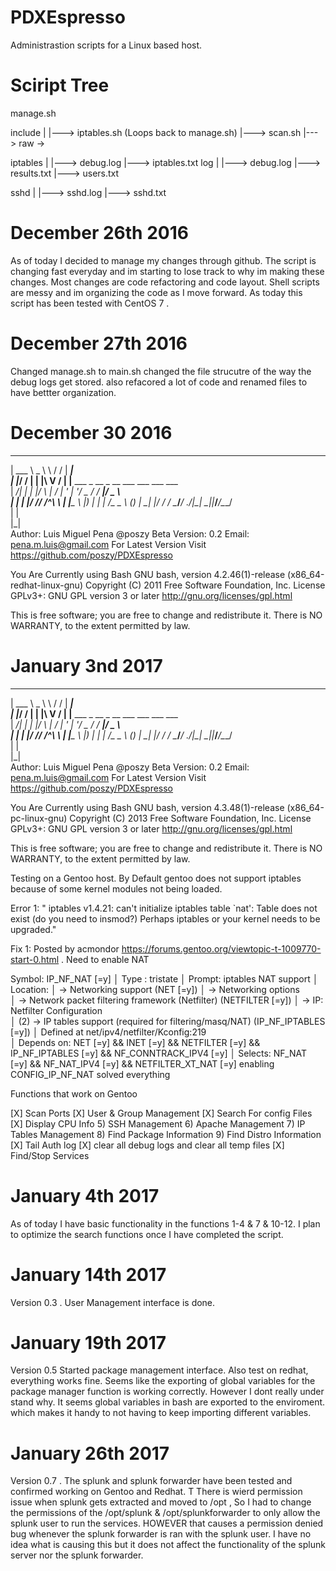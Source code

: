 # PDXEspresso
Administrastion scripts for a Linux based host.

# Sciript Tree
manage.sh
  
include
    |
    |---> iptables.sh (Loops back to manage.sh)
    |---> scan.sh
    |---> raw
           -> 

iptables
    |
    |---> debug.log
    |---> iptables.txt
log
    |
    |---> debug.log
    |---> results.txt
    |---> users.txt
   
sshd
    |
    |---> sshd.log
    |---> sshd.txt

# December 26th 2016
As of today I decided to manage my changes through github. 
The script is changing fast everyday and im starting to lose track to why im making these changes.
Most changes are code refactoring and code layout. Shell scripts are messy and im organizing the code as I move forward. 
As today this script has been tested with CentOS 7 . 

# December 27th 2016
Changed manage.sh to main.sh
changed the file strucutre of the way the debug logs get stored. also refacored a lot of code and renamed files to have bettter organization. 

# December 30 2016
 _________________________
| ___ \  _  \ \ / / |  ___|                                  
| |_/ / | | |\ V /  | |__ ___ _ __  _ __ ___  ___ ___  ___   
|  __/| | | |/   \  |  __/ __| '_ \| '__/ _ \/ __/ __|/ _ \  
| |   | |/ // /^\ \ | |__\__ \ |_) | | |  __/\__ \__ \ (_) | 
\_|   |___/ \/   \/ \____/___/ .__/|_|  \___||___/___/\___/  
                             | |                             
                             |_|                          
Author: Luis Miguel Pena @poszy
Beta Version: 0.2
Email: pena.m.luis@gmail.com
For Latest Version Visit https://github.com/poszy/PDXEspresso

You Are Currently using Bash GNU bash, version 4.2.46(1)-release (x86_64-redhat-linux-gnu)
Copyright (C) 2011 Free Software Foundation, Inc.
License GPLv3+: GNU GPL version 3 or later <http://gnu.org/licenses/gpl.html>

This is free software; you are free to change and redistribute it.
There is NO WARRANTY, to the extent permitted by law.

# January 3nd 2017
______________   __  _____                                   
| ___ \  _  \ \ / / |  ___|                                  
| |_/ / | | |\ V /  | |__ ___ _ __  _ __ ___  ___ ___  ___   
|  __/| | | |/   \  |  __/ __| '_ \| '__/ _ \/ __/ __|/ _ \  
| |   | |/ // /^\ \ | |__\__ \ |_) | | |  __/\__ \__ \ (_) | 
\_|   |___/ \/   \/ \____/___/ .__/|_|  \___||___/___/\___/  
                             | |                             
                             |_|                          
Author: Luis Miguel Pena @poszy
Beta Version: 0.2
Email: pena.m.luis@gmail.com
For Latest Version Visit https://github.com/poszy/PDXEspresso

You Are Currently using Bash GNU bash, version 4.3.48(1)-release (x86_64-pc-linux-gnu)
Copyright (C) 2013 Free Software Foundation, Inc.
License GPLv3+: GNU GPL version 3 or later <http://gnu.org/licenses/gpl.html>

This is free software; you are free to change and redistribute it.
There is NO WARRANTY, to the extent permitted by law.


Testing on a Gentoo host. 
By Default gentoo does not support iptables because of some kernel modules not being loaded. 

Error 1: " iptables v1.4.21: can't initialize iptables table `nat': Table does not exist (do you need to insmod?)
Perhaps iptables or your kernel needs to be upgraded." 

Fix 1: Posted by acmondor https://forums.gentoo.org/viewtopic-t-1009770-start-0.html . Need to enable NAT

Symbol: IP_NF_NAT [=y] 
  │ Type  : tristate 
  │ Prompt: iptables NAT support 
  │   Location: 
  │     -> Networking support (NET [=y]) 
  │       -> Networking options            
  │         -> Network packet filtering framework (Netfilter) (NETFILTER [=y]) 
  │           -> IP: Netfilter Configuration                                                            
  │ (2)         -> IP tables support (required for filtering/masq/NAT) (IP_NF_IPTABLES [=y]) 
  │   Defined at net/ipv4/netfilter/Kconfig:219                                                                      
  │   Depends on: NET [=y] && INET [=y] && NETFILTER [=y] && IP_NF_IPTABLES [=y] && NF_CONNTRACK_IPV4 [=y] 
  │   Selects: NF_NAT [=y] && NF_NAT_IPV4 [=y] && NETFILTER_XT_NAT [=y]
  enabling CONFIG_IP_NF_NAT solved everything 

  Functions that work on Gentoo

[X]  Scan Ports
[X]  User & Group Management
[X]  Search For config Files
[X]  Display CPU Info
5)  SSH Management
6)  Apache Management
7)  IP Tables Management
8)  Find Package Information
9)  Find Distro Information
[X] Tail Auth log
[X] clear all debug logs and clear all temp files
[X] Find/Stop Services 

# January 4th 2017
As of today I have basic functionality in the functions 1-4 & 7 & 10-12.
I plan to optimize the search functions once I have completed the script. 


# January 14th 2017
Version 0.3 . User Management interface is done. 

# January 19th 2017
Version 0.5 Started package management interface. Also test on redhat, everything works fine. 
Seems like the exporting of global variables for the package manager function is working correctly. However I dont really under stand why.
It seems global variables in bash are exported to the enviroment. which makes it handy to not having to keep importing different variables. 

# January 26th 2017
Version 0.7 . The splunk and splunk forwarder have been tested and confirmed working on Gentoo and Redhat. T
There is wierd permission issue when splunk gets extracted and moved to /opt , So I had to change the 
permissions of the /opt/splunk & /opt/splunkforwarder to only allow the splunk user to run the services.
HOWEVER that causes a permission denied bug whenever the splunk forwarder is ran with the splunk user.
I have no idea what is causing this but it does not affect the functionality of the splunk server nor the 
splunk forwarder. 
